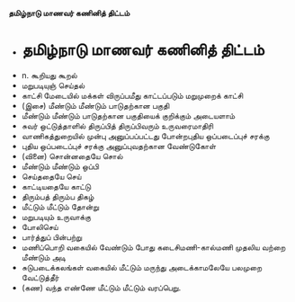 **தமிழ்நாடு மாணவர் கணினித் திட்டம்**
- # தமிழ்நாடு மாணவர் கணினித் திட்டம்
- n. கூறியது கூறல்
- மறுபடியுஞ் செய்தல்
- காட்சி மேடையில் மக்கள் விருப்பமீது காட்டப்படும் மறுமுறைக் காட்சி
- (இசை) மீண்டும் மீண்டும் பாடுதற்கான பகுதி
- மீண்டும் மீண்டும் பாடுதற்கான பகுதியைக் குறிக்கும் அடையளாம்
- சுவர் ஒட்டுத்தாளில் திருப்பித் திருப்பிவரும் உருவரைமாதிரி
- வாணிகத்துறையில் முன்பு அனுப்பப்பட்டது போன்றபுதிய ஒப்படைப்புச் சரக்கு
- புதிய ஒப்படைப்புச் சரக்கு அனுப்புவதற்கான வேண்டுகோள்
- (வினை) சொன்னதையே சொல்
- மீண்டும் மீண்டும் ஒப்பி
- செய்ததையே செய்
- காட்டியதையே காட்டு
- திரும்பத் திரும்ப திகழ்
- மீட்டும் மீட்டும் தோன்று
- மறுபடியும் உருவாக்கு
- போலிசெய்
- பார்த்துப் பின்பற்று
- மணிப்பொறி வகையில் வேண்டும் போது கடைசிமணி-கால்மணி முதலிய வற்றை மீண்டும் அடி
- சுடுபடைக்கலங்கள் வகையில் மீட்டும் மருந்து அடைக்காமலேயே பலமுறை வேட்டுத்தீர்
- (கண) வந்த எண்ணே மீட்டும் மீட்டும் வரப்பெறு.


